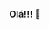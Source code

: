 ### Olá!!! 👋

<!--
**LuizAlves99/luizalves99** is a ✨ _special_ ✨ repository because its `README.md` (this file) appears on your GitHub profile.

Meu nome é Luiz Claudio Alves

- 🌱 Atualmente estou estudando no IFTO
    No momnto estou cursando : Programador WEB, Administrador de Banco de Dados (DBA), Montador e Reparador de Computadores e Agente de Turismo.
    Muita coisa eu sei... mas estou sempre procurando aprender algo novo e tambem adquirir mais conhecimentos

- 🔭 Trabalho na Viação ÚTIL como Coordenador de Tráfego desde 2018

- 💬 Em breve postarei mais sobre mim e meus trabalhos

- Por enquanto é isso... até
